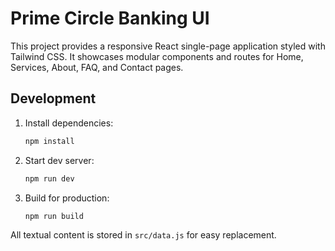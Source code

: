 # Prime Circle Banking UI

This project provides a responsive React single-page application styled with Tailwind CSS. It showcases modular components and routes for Home, Services, About, FAQ, and Contact pages.

## Development

1. Install dependencies:
   ```bash
   npm install
   ```
2. Start dev server:
   ```bash
   npm run dev
   ```
3. Build for production:
   ```bash
   npm run build
   ```

All textual content is stored in `src/data.js` for easy replacement.

